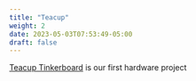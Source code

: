 ```yaml
---
title: "Teacup"
weight: 2
date: 2023-05-03T07:53:49-05:00
draft: false
---
```


[Teacup Tinkerboard](https://www.hackerhomestead.com/teacup) is our first hardware project
